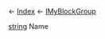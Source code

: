← [Index](Api-Index) ← [IMyBlockGroup](Sandbox.ModAPI.Ingame.IMyBlockGroup)

[string](System.String) Name

